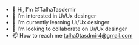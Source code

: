 - 👋 Hi, I’m @TalhaTasdemir
- 👀 I’m interested in Uı/Ux desinger
- 🌱 I’m currently learning Uı/Ux desinger
- 💞️ I’m looking to collaborate on Uı/Ux desinger
- 📫 How to reach me talha0tasdmir4@gmail.com

<!---
TalhaTasdemir/TalhaTasdemir is a ✨ special ✨ repository because its `README.md` (this file) appears on your GitHub profile.
You can click the Preview link to take a look at your changes.
--->
